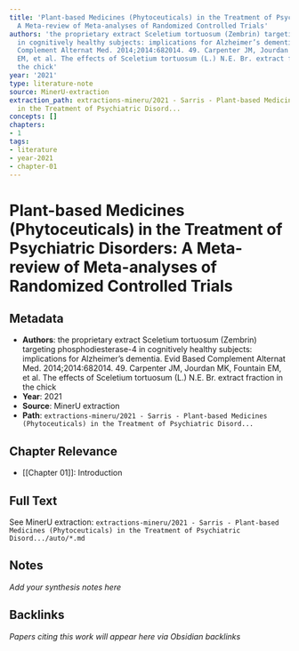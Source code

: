 ```yaml
---
title: 'Plant-based Medicines (Phytoceuticals) in the Treatment of Psychiatric Disorders:
  A Meta-review of Meta-analyses of Randomized Controlled Trials'
authors: 'the proprietary extract Sceletium tortuosum (Zembrin) targeting phosphodiesterase-4
  in cognitively healthy subjects: implications for Alzheimer’s dementia. Evid Based
  Complement Alternat Med. 2014;2014:682014. 49. Carpenter JM, Jourdan MK, Fountain
  EM, et al. The effects of Sceletium tortuosum (L.) N.E. Br. extract fraction in
  the chick'
year: '2021'
type: literature-note
source: MinerU-extraction
extraction_path: extractions-mineru/2021 - Sarris - Plant-based Medicines (Phytoceuticals)
  in the Treatment of Psychiatric Disord...
concepts: []
chapters:
- 1
tags:
- literature
- year-2021
- chapter-01
---
```


# Plant-based Medicines (Phytoceuticals) in the Treatment of Psychiatric Disorders: A Meta-review of Meta-analyses of Randomized Controlled Trials

## Metadata

- **Authors**: the proprietary extract Sceletium tortuosum (Zembrin) targeting phosphodiesterase-4 in cognitively healthy subjects: implications for Alzheimer’s dementia. Evid Based Complement Alternat Med. 2014;2014:682014. 49. Carpenter JM, Jourdan MK, Fountain EM, et al. The effects of Sceletium tortuosum (L.) N.E. Br. extract fraction in the chick
- **Year**: 2021
- **Source**: MinerU extraction
- **Path**: `extractions-mineru/2021 - Sarris - Plant-based Medicines (Phytoceuticals) in the Treatment of Psychiatric Disord...`

## Chapter Relevance

- [[Chapter 01]]: Introduction

## Full Text

See MinerU extraction: `extractions-mineru/2021 - Sarris - Plant-based Medicines (Phytoceuticals) in the Treatment of Psychiatric Disord.../auto/*.md`

## Notes

*Add your synthesis notes here*

## Backlinks

*Papers citing this work will appear here via Obsidian backlinks*
